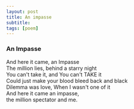 ```yaml
---
layout: post
title: An impasse
subtitle: 
tags: [poem]
---
```


### An Impasse

And here it came, an Impasse  
The million lies, behind a starry night  
You can't take it, and You can't TAKE it  
Could just make your blood bleed back and black  
Dilemma was love, When I wasn't one of it  
And here it came an impasse,  
the million spectator and me.  


